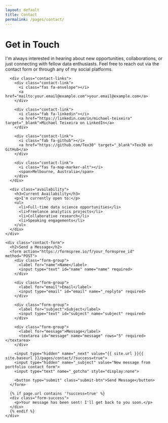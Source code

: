 ```yaml
---
layout: default
title: Contact
permalink: /pages/contact/
---
```


<div class="contact-container">
  <h1>Get in Touch</h1>
  
  <div class="contact-grid">
    <div class="contact-info">
      <p>I'm always interested in hearing about new opportunities, collaborations, or just connecting with fellow data enthusiasts. Feel free to reach out via the contact form or through any of my social platforms.</p>
      
      <div class="contact-links">
        <div class="contact-link">
          <i class="fas fa-envelope"></i>
          <a href="mailto:your.email@example.com">your.email@example.com</a>
        </div>
        
        <div class="contact-link">
          <i class="fab fa-linkedin"></i>
          <a href="https://linkedin.com/in/michael-teixeira" target="_blank">Michael Teixeira on LinkedIn</a>
        </div>
        
        <div class="contact-link">
          <i class="fab fa-github"></i>
          <a href="https://github.com/Tex30" target="_blank">Tex30 on GitHub</a>
        </div>
        
        <div class="contact-link">
          <i class="fas fa-map-marker-alt"></i>
          <span>Melbourne, Australia</span>
        </div>
      </div>
      
      <div class="availability">
        <h3>Current Availability</h3>
        <p>I'm currently open to:</p>
        <ul>
          <li>Full-time data science opportunities</li>
          <li>Freelance analytics projects</li>
          <li>Collaborative research</li>
          <li>Speaking engagements</li>
        </ul>
      </div>
    </div>
    
    <div class="contact-form">
      <h2>Send a Message</h2>
      <form action="https://formspree.io/f/your_formspree_id" method="POST">
        <div class="form-group">
          <label for="name">Name</label>
          <input type="text" id="name" name="name" required>
        </div>
        
        <div class="form-group">
          <label for="email">Email</label>
          <input type="email" id="email" name="_replyto" required>
        </div>
        
        <div class="form-group">
          <label for="subject">Subject</label>
          <input type="text" id="subject" name="subject" required>
        </div>
        
        <div class="form-group">
          <label for="message">Message</label>
          <textarea id="message" name="message" rows="5" required></textarea>
        </div>
        
        <input type="hidden" name="_next" value="{{ site.url }}{{ site.baseurl }}/pages/contact/?success=true">
        <input type="hidden" name="_subject" value="New message from portfolio contact form">
        <input type="text" name="_gotcha" style="display:none">
        
        <button type="submit" class="submit-btn">Send Message</button>
      </form>
      
      {% if page.url contains '?success=true' %}
      <div class="form-success">
        <p>Your message has been sent! I'll get back to you soon.</p>
      </div>
      {% endif %}
    </div>
  </div>
</div>
